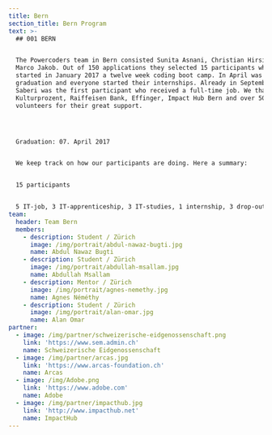 ```yaml
---
title: Bern
section_title: Bern Program
text: >-
  ## 001 BERN


  The Powercoders team in Bern consisted Sunita Asnani, Christian Hirsig and
  Marco Jakob. Out of 150 applications they selected 15 participants who have
  started in January 2017 a twelve week coding boot camp. In April was
  graduation and everyone started their internships. Already in September Farid
  Saberi was the first participant who received a full-time job. We thank Migros
  Kulturprozent, Raiffeisen Bank, Effinger, Impact Hub Bern and over 50
  volunteers for their great support.




  Graduation: 07. April 2017


  We keep track on how our participants are doing. Here a summary:


  15 participants


  5 IT-job, 3 IT-apprenticeship, 3 IT-studies, 1 internship, 3 drop-outs
team:
  header: Team Bern
  members:
    - description: Student / Zürich
      image: /img/portrait/abdul-nawaz-bugti.jpg
      name: Abdul Nawaz Bugti
    - description: Student / Zürich
      image: /img/portrait/abdullah-msallam.jpg
      name: Abdullah Msallam
    - description: Mentor / Zürich
      image: /img/portrait/agnes-nemethy.jpg
      name: Agnes Néméthy
    - description: Student / Zürich
      image: /img/portrait/alan-omar.jpg
      name: Alan Omar
partner:
  - image: /img/partner/schweizerische-eidgenossenschaft.png
    link: 'https://www.sem.admin.ch'
    name: Schweizerische Eidgenossenschaft
  - image: /img/partner/arcas.jpg
    link: 'https://www.arcas-foundation.ch'
    name: Arcas
  - image: /img/Adobe.png
    link: 'https://www.adobe.com'
    name: Adobe
  - image: /img/partner/impacthub.jpg
    link: 'http://www.impacthub.net'
    name: ImpactHub
---
```


